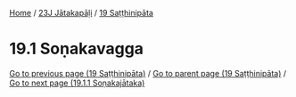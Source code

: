 
[Home](/) / [23J Jātakapāḷi](../../23J.md) / [19 Saṭṭhinipāta](../19.md)

# 19.1 Soṇakavagga


[Go to previous page (19 Saṭṭhinipāta)](../19.md) / [Go to parent page (19 Saṭṭhinipāta)](../19.md) / [Go to next page (19.1.1 Soṇakajātaka)](19.1/19.1.1.md)


